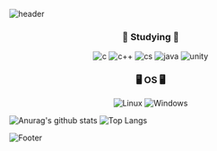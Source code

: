 ![header](https://capsule-render.vercel.app/api?type=venom&text=Rapidswap)
<div align="center">
  
<h3>📖 Studying 📖</h3>


![c](https://img.shields.io/badge/C-00599C?style=for-the-badge&logo=c&logoColor=white)
![c++](https://img.shields.io/badge/C%2B%2B-00599C?style=for-the-badge&logo=c%2B%2B&logoColor=white)
![cs](https://img.shields.io/badge/C%23-239120?style=for-the-badge&logo=c-sharp&logoColor=white)
![java](https://img.shields.io/badge/Java-ED8B00?style=for-the-badge&logo=openjdk&logoColor=white)
![unity](https://img.shields.io/badge/Unity-100000?style=for-the-badge&logo=unity&logoColor=white)

<h3>🖥️ OS 🖥️</h3>

![Linux](https://img.shields.io/badge/Linux-FCC624?style=for-the-badge&logo=linux&logoColor=black)
![Windows](https://img.shields.io/badge/Windows-0078D6?style=for-the-badge&logo=windows&logoColor=white)
</div>


![Anurag's github stats](https://github-readme-stats.vercel.app/api?username=rapidswap)
![Top Langs](https://github-readme-stats.vercel.app/api/top-langs/?username=rapidswap&layout=compact)

![Footer](https://capsule-render.vercel.app/api?type=waving&color=auto&height=200&section=footer)
